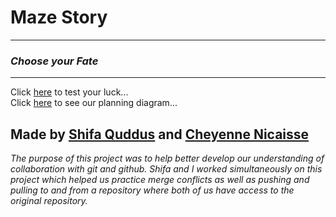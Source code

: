 # Maze Story
---  
### _Choose your Fate_
---
Click [here](wake-up.md) to test your luck...  
Click [here](https://docs.google.com/drawings/d/1wzQaAuXHsIcGi8g0O9wDu1AguYUp6yWIaU39dAlbDRQ/edit) to see our planning diagram...

Made by [Shifa Quddus](https://github.com/shifaq2337) and [Cheyenne Nicaisse](https://github.com/cheyennen0503)
---
_The purpose of this project was to help better develop our understanding of collaboration with git and github. Shifa and I worked simultaneously on this project which helped us practice merge conflicts as well as pushing and pulling to and from a repository where both of us have access to the original repository._  

